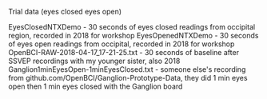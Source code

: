 Trial data (eyes closed eyes open)

EyesClosedNTXDemo - 30 seconds of eyes closed readings from occipital region, recorded in 2018 for workshop
EyesOpenedNTXDemo - 30 seconds of eyes open readings from occipital, recorded in 2018 for workshop
OpenBCI-RAW-2018-04-17_17-21-25.txt - 30 seconds of baseline after SSVEP recordings with my younger sister, also 2018
Ganglion1minEyesOpen-1minEyesClosed.txt - someone else's recording from github.com/OpenBCI/Ganglion-Prototype-Data, they did 1 min eyes open then 1 min eyes closed with the Ganglion board